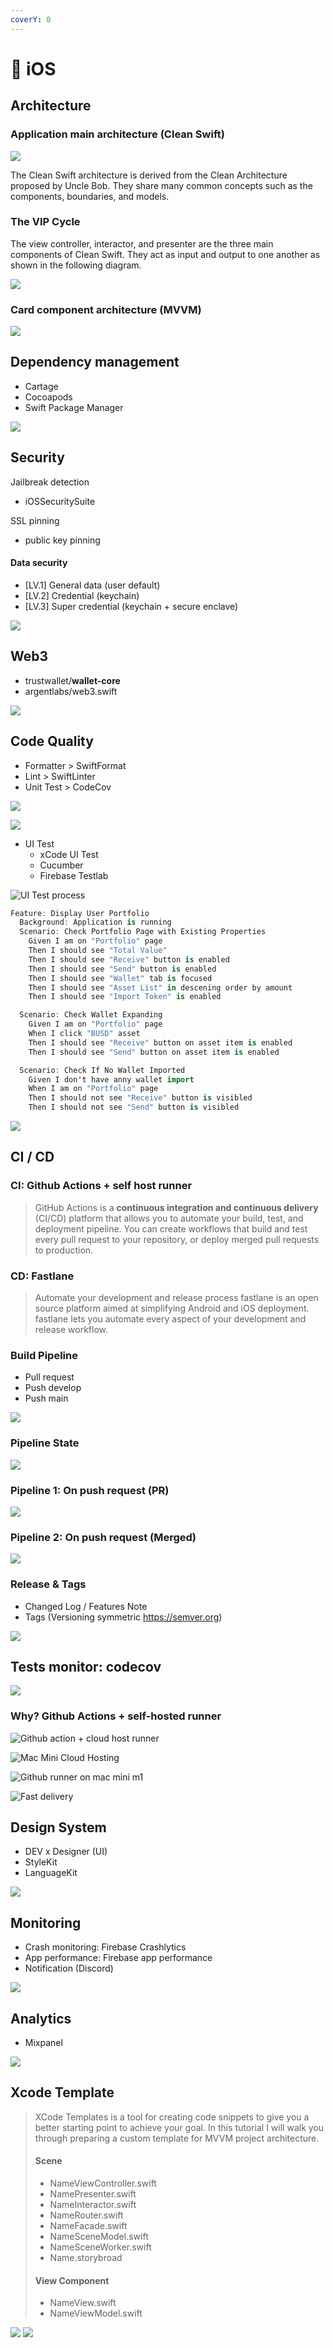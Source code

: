 ```yaml
---
coverY: 0
---
```


# 🍄 iOS

## Architecture

### Application main architecture (Clean Swift)

![](../iOS/assets/clean-full-picture-2.png)

The Clean Swift architecture is derived from the Clean Architecture proposed by Uncle Bob. They share many common concepts such as the components, boundaries, and models.

### The VIP Cycle

The view controller, interactor, and presenter are the three main components of Clean Swift. They act as input and output to one another as shown in the following diagram.

![](../iOS/assets/vip-2.png)

### Card component architecture (MVVM)

![](../iOS/assets/mvvm.png)

## Dependency management

* Cartage
* Cocoapods
* Swift Package Manager

![](../iOS/assets/dependency.png)

## Security

Jailbreak detection

* iOSSecuritySuite

SSL pinning

* public key pinning

#### **Data security**

* \[LV.1] General data (user default)
* \[LV.2] Credential (keychain)
* \[LV.3] Super credential (keychain + secure enclave)

![](../iOS/assets/enclave.png)



## Web3

* trustwallet/**wallet-core**
* argentlabs/web3.swift

![](<../.gitbook/assets/Screen Shot 2565-07-08 at 15.24.57.png>)

## Code Quality

* Formatter > SwiftFormat
* Lint > SwiftLinter
* Unit Test > CodeCov

![](<../.gitbook/assets/Screen Shot 2565-07-08 at 14.21.22 (1).png>)

![](<../.gitbook/assets/Screen Shot 2565-07-08 at 14.21.55.png>)

* UI Test&#x20;
  * xCode UI Test&#x20;
  * Cucumber
  * Firebase Testlab

![UI Test process](<../.gitbook/assets/Screen Shot 2565-07-08 at 15.26.17.png>)

```swift
Feature: Display User Portfolio
  Background: Application is running
  Scenario: Check Portfolio Page with Existing Properties
    Given I am on "Portfolio" page
    Then I should see "Total Value"
    Then I should see "Receive" button is enabled
    Then I should see "Send" button is enabled
    Then I should see "Wallet" tab is focused
    Then I should see "Asset List" in descening order by amount
    Then I should see "Import Token" is enabled

  Scenario: Check Wallet Expanding
    Given I am on "Portfolio" page
    When I click "BUSD" asset
    Then I should see "Receive" button on asset item is enabled
    Then I should see "Send" button on asset item is enabled

  Scenario: Check If No Wallet Imported
    Given I don't have anny wallet import
    When I am on "Portfolio" page
    Then I should not see "Receive" button is visibled
    Then I should not see "Send" button is visibled

```

![](<../.gitbook/assets/Screen Shot 2565-07-08 at 14.25.57.png>)

## CI / CD

### CI: Github Actions + self host runner

> GitHub Actions is a **continuous integration and continuous delivery** (CI/CD) platform that allows you to automate your build, test, and deployment pipeline. You can create workflows that build and test every pull request to your repository, or deploy merged pull requests to production.

### **CD:** Fastlane&#x20;

> Automate your development and release process fastlane is an open source platform aimed at simplifying Android and iOS deployment. fastlane lets you automate every aspect of your development and release workflow.

### Build Pipeline

* Pull request
* Push develop
* Push main

![](../iOS/assets/pipeline-categories.png)

### Pipeline State

![](../iOS/assets/pipeline-state.png)

### Pipeline 1: On push request (PR)

![](../iOS/assets/pipeline-pr.png)

### Pipeline 2: On push request (Merged)

![](../iOS/assets/pipeline-push.png)

### Release & Tags

* Changed Log / Features Note
* Tags (Versioning symmetric https://semver.org)

![](../iOS/assets/release-tag.png)



## Tests monitor: codecov

![](../iOS/assets/codecov.png)

### Why? Github Actions + self-hosted runner

![Github action + cloud host runner](<../.gitbook/assets/Screen Shot 2565-07-10 at 20.51.46.png>)

![Mac Mini Cloud Hosting](<../.gitbook/assets/Screen Shot 2565-07-10 at 20.51.51.png>)

![Github runner on mac mini m1](<../.gitbook/assets/Screen Shot 2565-07-10 at 20.52.01 (1).png>)

![Fast delivery](<../.gitbook/assets/Screen Shot 2565-07-10 at 20.52.06.png>)

## Design System

* DEV x Designer (UI)
* StyleKit
* LanguageKit

![](<../.gitbook/assets/Screen Shot 2565-07-08 at 13.56.01.png>)

## Monitoring

* Crash monitoring: Firebase Crashlytics
* App performance: Firebase app performance
* Notification (Discord)

![](<../.gitbook/assets/Screen Shot 2565-07-08 at 13.54.34.png>)

## Analytics

* Mixpanel

![](../iOS/assets/mixpanel.png)



## Xcode Template

> XCode Templates is a tool for creating code snippets to give you a better starting point to achieve your goal. In this tutorial I will walk you through preparing a custom template for MVVM project architecture.
>
> #### Scene
>
> * NameViewController.swift
> * NamePresenter.swift
> * NameInteractor.swift
> * NameRouter.swift
> * NameFacade.swift
> * NameSceneModel.swift
> * NameSceneWorker.swift
> * Name.storybroad
>
> #### View Component
>
> * NameView.swift
> * NameViewModel.swift
>
>

![](../iOS/assets/xcode-2.png) ![](../iOS/assets/xcode-1.png)



